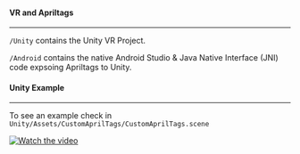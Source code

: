 #### VR and Apriltags
---
`/Unity` contains the Unity VR Project.

`/Android` contains the native Android Studio & Java Native Interface (JNI) code expsoing Apriltags to Unity.

#### Unity Example
---
To see an example check in `Unity/Assets/CustomAprilTags/CustomAprilTags.scene`

[![Watch the video](https://img.youtube.com/vi/VIDEO_ID/maxresdefault.jpg)]([https://www.youtube.com/watch?v=VIDEO_ID](https://surfdrive.surf.nl/files/index.php/s/R4HYveRjQKcQdCH))
